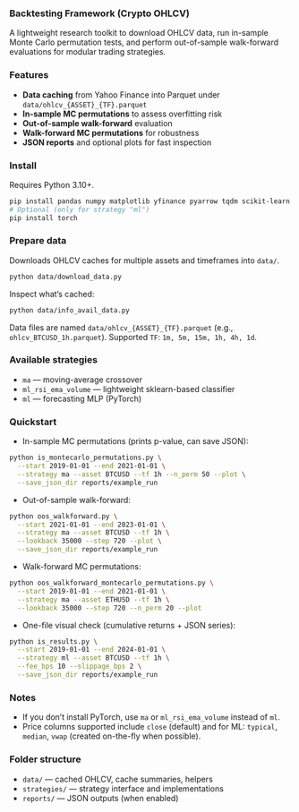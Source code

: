 ### Backtesting Framework (Crypto OHLCV)

A lightweight research toolkit to download OHLCV data, run in-sample Monte Carlo permutation tests, and perform out-of-sample walk-forward evaluations for modular trading strategies.

### Features
- **Data caching** from Yahoo Finance into Parquet under `data/ohlcv_{ASSET}_{TF}.parquet`
- **In-sample MC permutations** to assess overfitting risk
- **Out-of-sample walk-forward** evaluation
- **Walk-forward MC permutations** for robustness
- **JSON reports** and optional plots for fast inspection

### Install
Requires Python 3.10+.

```bash
pip install pandas numpy matplotlib yfinance pyarrow tqdm scikit-learn
# Optional (only for strategy "ml")
pip install torch
```

### Prepare data
Downloads OHLCV caches for multiple assets and timeframes into `data/`.

```bash
python data/download_data.py
```

Inspect what’s cached:

```bash
python data/info_avail_data.py
```

Data files are named `data/ohlcv_{ASSET}_{TF}.parquet` (e.g., `ohlcv_BTCUSD_1h.parquet`). Supported `TF`: `1m, 5m, 15m, 1h, 4h, 1d`.

### Available strategies
- `ma` — moving-average crossover
- `ml_rsi_ema_volume` — lightweight sklearn-based classifier
- `ml` — forecasting MLP (PyTorch)

### Quickstart
- In-sample MC permutations (prints p-value, can save JSON):

```bash
python is_montecarlo_permutations.py \
  --start 2019-01-01 --end 2021-01-01 \
  --strategy ma --asset BTCUSD --tf 1h --n_perm 50 --plot \
  --save_json_dir reports/example_run
```

- Out-of-sample walk-forward:

```bash
python oos_walkforward.py \
  --start 2021-01-01 --end 2023-01-01 \
  --strategy ma --asset BTCUSD --tf 1h \
  --lookback 35000 --step 720 --plot \
  --save_json_dir reports/example_run
```

- Walk-forward MC permutations:

```bash
python oos_walkforward_montecarlo_permutations.py \
  --start 2019-01-01 --end 2021-01-01 \
  --strategy ma --asset ETHUSD --tf 1h \
  --lookback 35000 --step 720 --n_perm 20 --plot 
```

- One-file visual check (cumulative returns + JSON series):

```bash
python is_results.py \
  --start 2019-01-01 --end 2024-01-01 \
  --strategy ml --asset BTCUSD --tf 1h \
  --fee_bps 10 --slippage_bps 2 \
  --save_json_dir reports/example_run
```

### Notes
- If you don’t install PyTorch, use `ma` or `ml_rsi_ema_volume` instead of `ml`.
- Price columns supported include `close` (default) and for ML: `typical`, `median`, `vwap` (created on-the-fly when possible).

### Folder structure
- `data/` — cached OHLCV, cache summaries, helpers
- `strategies/` — strategy interface and implementations
- `reports/` — JSON outputs (when enabled)


